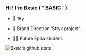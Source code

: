 ### Hi ! I'm Bxsic ( ' BASIC ' ).

- 👤  18y

- 👕  Brand Direction 'Stryk project'.

- 👨‍🎓  Future Epita student.


![Bxsic's github stats](https://github-readme-stats.vercel.app/api?username=bxsic-fr&show_icons=true&theme=dracula)
